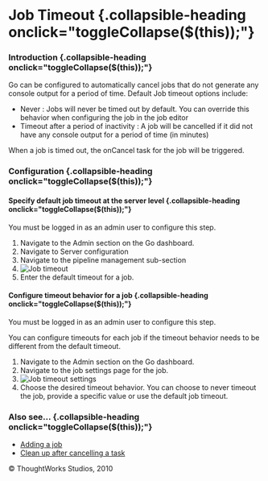 
 

Job Timeout {.collapsible-heading onclick="toggleCollapse($(this));"}
===========

### Introduction {.collapsible-heading onclick="toggleCollapse($(this));"}

Go can be configured to automatically cancel jobs that do not generate
any console output for a period of time. Default Job timeout options
include:

-   Never : Jobs will never be timed out by default. You can override
    this behavior when configuring the job in the job editor
-   Timeout after a period of inactivity : A job will be cancelled if it
    did not have any console output for a period of time (in minutes)

When a job is timed out, the onCancel task for the job will be
triggered.

### Configuration {.collapsible-heading onclick="toggleCollapse($(this));"}

#### Specify default job timeout at the server level {.collapsible-heading onclick="toggleCollapse($(this));"}

You must be logged in as an admin user to configure this step.

1.  Navigate to the Admin section on the Go dashboard.
2.  Navigate to Server configuration
3.  Navigate to the pipeline management sub-section
4.  ![Job
    timeout](../resources/images/cruise/admin/pipeline_management_timeout.png)
5.  Enter the default timeout for a job.

#### Configure timeout behavior for a job {.collapsible-heading onclick="toggleCollapse($(this));"}

You must be logged in as an admin user to configure this step.

You can configure timeouts for each job if the timeout behavior needs to
be different from the default timeout.

1.  Navigate to the Admin section on the Go dashboard.
2.  Navigate to the job settings page for the job.
3.  ![Job timeout
    settings](../resources/images/cruise/admin/job_timeout_individual.png)
4.  Choose the desired timeout behavior. You can choose to never timeout
    the job, provide a specific value or use the default job timeout.

### Also see... {.collapsible-heading onclick="toggleCollapse($(this));"}

-   [Adding a job](admin_add_job.md)
-   [Clean up after cancelling a task](dev_clean_up_when_cancel.md)





© ThoughtWorks Studios, 2010

